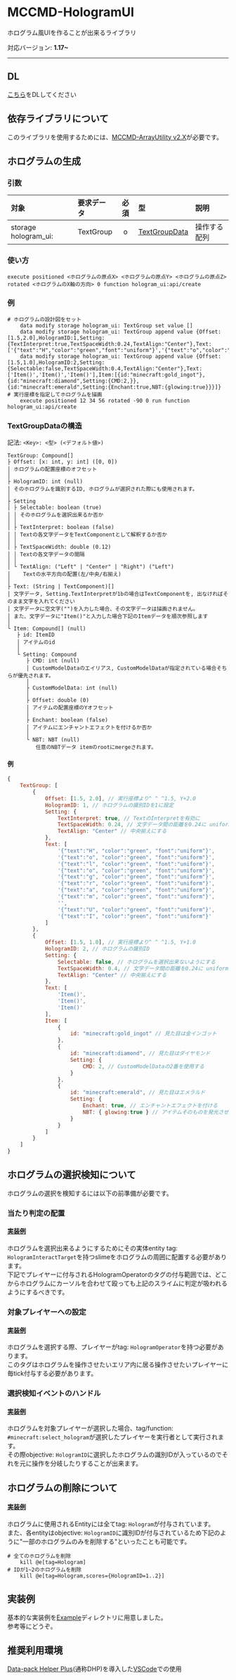 # MCCMD-HologramUI
ホログラム風UIを作ることが出来るライブラリ

対応バージョン: **1.17~**


---
## DL
[こちら](https://github.com/ChenCMD/MCCMD-HologramUI/releases/latest/download/MCCMD-HologramUI.zip)をDLしてください


## 依存ライブラリについて
このライブラリを使用するためには、[MCCMD-ArrayUtility v2.X](https://github.com/ChenCMD/MCCMD-ArrayUtility)が必要です。


## ホログラムの生成
### 引数
| 対象                 | 要求データ | 必須  | 型                                    | 説明         |
| :------------------- | :--------- | :---: | :------------------------------------ | :----------- |
| storage hologram_ui: | TextGroup  |   o   | [TextGroupData](#TextGroupDataの構造) | 操作する配列 |

### 使い方
```mcfunction
execute positioned <ホログラムの原点X> <ホログラムの原点Y> <ホログラムの原点Z> rotated <ホログラムのX軸の方向> 0 function hologram_ui:api/create
```

### 例
```mcfunction
# ホログラムの設計図をセット
    data modify storage hologram_ui: TextGroup set value []
    data modify storage hologram_ui: TextGroup append value {Offset:[1.5,2.0],HologramID:1,Setting:{TextInterpret:true,TextSpaceWidth:0.24,TextAlign:"Center"},Text:['{"text":"H","color":"green","font":"uniform"}','{"text":"o","color":"green","font":"uniform"}','{"text":"l","color":"green","font":"uniform"}','{"text":"o","color":"green","font":"uniform"}','{"text":"g","color":"green","font":"uniform"}','{"text":"r","color":"green","font":"uniform"}','{"text":"a","color":"green","font":"uniform"}','{"text":"m","color":"green","font":"uniform"}','','{"text":"U","color":"green","font":"uniform"}','{"text":"I","color":"green","font":"uniform"}']}
    data modify storage hologram_ui: TextGroup append value {Offset:[1.5,1.0],HologramID:2,Setting:{Selectable:false,TextSpaceWidth:0.4,TextAlign:"Center"},Text:['Item()','Item()','Item()'],Item:[{id:"minecraft:gold_ingot"},{id:"minecraft:diamond",Setting:{CMD:2,}},{id:"minecraft:emerald",Setting:{Enchant:true,NBT:{glowing:true}}}]}
# 実行座標を指定してホログラムを描画
    execute positioned 12 34 56 rotated -90 0 run function hologram_ui:api/create
```

### TextGroupDataの構造
記法: `<Key>: <型> (<デフォルト値>)`
```
TextGroup: Compound[]
├ Offset: [x: int, y: int] ([0, 0])
│ ホログラムの配置座標のオフセット
│
├ HologramID: int (null)
│ そのホログラムを識別するID, ホログラムが選択された際にも使用されます。
│
├ Setting
│ ├ Selectable: boolean (true)
│ │ そのホログラムを選択出来るか否か
│ │
│ ├ TextInterpret: boolean (false)
│ │ Textの各文字データをTextComponentとして解釈するか否か
│ │
│ ├ TextSpaceWidth: double (0.12)
│ │ Textの各文字データの間隔
│ │
│ └ TextAlign: ("Left" | "Center" | "Right") ("Left")
│    Textの水平方向の配置(左/中央/右揃え)
│
├ Text: (String | TextComponent)[]
│ 文字データ, Setting.TextInterpretが1bの場合はTextComponentを, 出なければそのまま文字を入れてください
│ 文字データに空文字("")を入力した場合、その文字データは描画されません。
│ また、文字データに"Item()"と入力した場合下記のItemデータを順次参照します
│
└ Item: Compound[] (null)
   ├ id: ItemID
   │ アイテムのid
   │
   └ Setting: Compound
      ├ CMD: int (null)
      │ CustomModelDataのエイリアス, CustomModelDataが指定されている場合そちらが優先されます。
      │
      ├ CustomModelData: int (null)
      │
      ├ Offset: double (0)
      │ アイテムの配置座標のYオフセット
      │
      ├ Enchant: boolean (false)
      │ アイテムにエンチャントエフェクトを付けるか否か
      │
      └ NBT: NBT (null)
         任意のNBTデータ itemのrootにmergeされます。
```

#### 例
```js
{
    TextGroup: [
        {
            Offset: [1.5, 2.0], // 実行座標より^ ^ ^1.5, Y+2.0
            HologramID: 1, // ホログラムの識別IDを1に設定
            Setting: {
                TextInterpret: true, // TextのInterpretを有効に
                TextSpaceWidth: 0.24, // 文字データ間の距離を0.24に uniform文字で1byte文字の場合0.12前後, 2byte文字の場合0.23前後がおすすめ
                TextAlign: "Center" // 中央揃えにする
            },
            Text: [
                '{"text":"H", "color":"green", "font":"uniform"}',
                '{"text":"o", "color":"green", "font":"uniform"}',
                '{"text":"l", "color":"green", "font":"uniform"}',
                '{"text":"o", "color":"green", "font":"uniform"}',
                '{"text":"g", "color":"green", "font":"uniform"}',
                '{"text":"r", "color":"green", "font":"uniform"}',
                '{"text":"a", "color":"green", "font":"uniform"}',
                '{"text":"m", "color":"green", "font":"uniform"}',
                '',
                '{"text":"U", "color":"green", "font":"uniform"}',
                '{"text":"I", "color":"green", "font":"uniform"}'
            ]
        },
        {
            Offset: [1.5, 1.0], // 実行座標より^ ^ ^1.5, Y+1.0
            HologramID: 2, // ホログラムの識別ID
            Setting: {
                Selectable: false, // ホログラムを選択出来ないようにする
                TextSpaceWidth: 0.4, // 文字データ間の距離を0.24に uniform文字で1byte文字の場合0.12前後, 2byte文字の場合0.23前後がおすすめ
                TextAlign: "Center" // 中央揃えにする
            },
            Text: [
                'Item()',
                'Item()',
                'Item()'
            ],
            Item: [
                {
                    id: "minecraft:gold_ingot" // 見た目は金インゴット
                },
                {
                    id: "minecraft:diamond", // 見た目はダイヤモンド
                    Setting: {
                        CMD: 2, // CustomModelDataの2番を使用する
                    }
                },
                {
                    id: "minecraft:emerald", // 見た目はエメラルド
                    Setting: {
                        Enchant: true, // エンチャントエフェクトを付ける
                        NBT: { glowing:true } // アイテムそのものを発光させる
                    }
                }
            ]
        }
    ]
}
```


## ホログラムの選択検知について
ホログラムの選択を検知するには以下の前準備が必要です。

### 当たり判定の配置
#### [実装例](Example/data/example/functions/menu/summon_interact_target.mcfunction)
ホログラムを選択出来るようにするためにその実体entity tag: `HologramInteractTarget`を持つslimeをホログラムの周囲に配置する必要があります。  
下記でプレイヤーに付与されるHologramOperatorのタグの付与範囲では、どこからホログラムにカーソルを合わせて殴っても上記のスライムに判定が吸われるようにするべきです。

### 対象プレイヤーへの設定
#### [実装例](Example/data/example/functions/menu/tick.mcfunction)
ホログラムを選択する際、プレイヤーがtag: `HologramOperator`を持つ必要があります。  
このタグはホログラムを操作させたいエリア内に居る操作させたいプレイヤーに毎tick付与する必要があります。

### 選択検知イベントのハンドル
#### [実装例](Example/data/example/functions/menu/select.mcfunction)
ホログラムを対象プレイヤーが選択した場合、tag/function: `#minecraft:select_hologram`が選択したプレイヤーを実行者として実行されます。  
その際objective: `HologramID`に選択したホログラムの識別IDが入っているのでそれを元に操作を分岐したりすることが出来ます。


## ホログラムの削除について
#### [実装例](Example/data/example/functions/menu/1.mcfunction#L10)
ホログラムに使用されるEntityには全てtag: `Hologram`が付与されています。  
また、各entityはobjective: `HologramID`に識別IDが付与されているため下記のように"一部のホログラムのみを削除する"といったことも可能です。
```mcfunction
# 全てのホログラムを削除
    kill @e[tag=Hologram]
# IDが1~2のホログラムを削除
    kill @e[tag=Hologram,scores={HologramID=1..2}]
```


## 実装例
基本的な実装例を[Example](Example)ディレクトリに用意しました。  
参考等にどうぞ。


## 推奨利用環境
[Data-pack Helper Plus](https://github.com/SPGoding/datapack-language-server)(通称DHP)を導入した[VSCode](https://azure.microsoft.com/ja-jp/products/visual-studio-code/)での使用